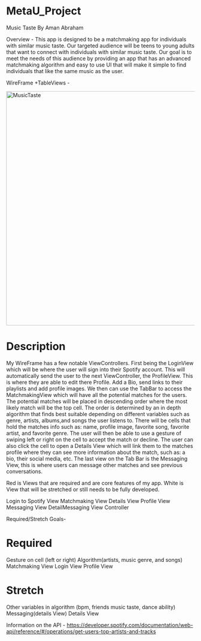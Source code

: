 # MetaU_Project



Music Taste
By Aman Abraham



Overview - This app is designed to be a matchmaking app for individuals with similar music taste. Our targeted audience will be teens to young adults that want to connect with individuals with similar music taste. Our goal is to meet the needs of this audience by providing an app that has an advanced matchmaking algorithm and easy to use UI that will make it simple to find individuals that like the same music as the user.

WireFrame +TableViews - 

<img width="625" alt="MusicTaste" src="https://user-images.githubusercontent.com/103143506/176490910-33d12f03-95b2-448b-975a-3798db74684c.png">







# Description

My WireFrame has a few notable ViewControllers. First being the LoginView which will be where the user will sign into their Spotify account. This will automatically send the user to the next ViewController, the ProfileView. This is where they are able to edit there Profile. Add a Bio, send links to their playlists and add profile images. We then can use the TabBar to access the MatchmakingView which will have all the potential matches for the users. The potential matches will be placed in descending order where the most likely match will be the top cell. The order is determined by an in depth algorithm that finds best suitable depending on different variables such as genre, artists, albums,and songs the user listens to. There will be cells that hold the matches info such as: name, profile image, favorite song, favorite artist, and favorite genre. The user will then be able to use a gesture of swiping left or right on the cell to accept the match or decline. The user can also click the cell to open a Details View which will link  them to the matches profile where they can see more information about the match, such as: a bio, their social media, etc. The last view on the Tab Bar is the Messaging View, this is where users can message other matches and see previous conversations. 





Red is Views that are required and are core features of my app.
White is View that will be stretched or still needs to be fully developed.

Login to Spotify View
Matchmaking View
Details View
Profile View
Messaging View
DetailMessaging View Controller


Required/Stretch Goals-

# Required

Gesture on cell (left or right)
Algorithm(artists, music genre, and songs)
Matchmaking View
Login View
Profile View



# Stretch
Other variables in algorithm (bpm, friends music taste, dance ability) 
Messaging(details View)
Details View

Information on the API - https://developer.spotify.com/documentation/web-api/reference/#/operations/get-users-top-artists-and-tracks


